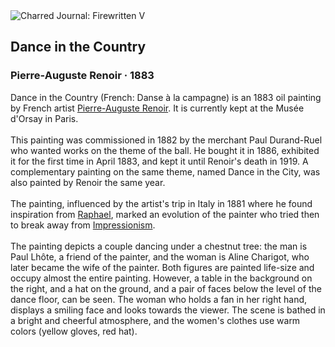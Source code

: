 <div class="artwork-of-the-day">
  <div class="container">
    <div class="img-wrapper">
      <img
        src="https://uploads2.wikiart.org/images/pierre-auguste-renoir/dance-in-the-country-1883-1.jpg!Large.jpg"
        alt="Charred Journal: Firewritten V" />
    </div>
    <div class="artwork-detail">
      <div class="artwork-origin"> 
        <h2 class="artwork-name">Dance in the Country</h2>
        <h3 class="artist">
          Pierre-Auguste Renoir
                    ·  1883
        </h3>
      </div>
      <p class="description">
        <span class="artwork-description-text ng-binding" ng-bind-html="viewModel.ArtworkOfTheDay.Description | unsafe">Dance in the Country (French: Danse à la campagne) is an 1883 oil painting by French artist <a target="_blank" href="/en/pierre-auguste-renoir">Pierre-Auguste Renoir</a>. It is currently kept at the Musée d'Orsay in Paris.
<br>
<br>This painting was commissioned in 1882 by the merchant Paul Durand-Ruel who wanted works on the theme of the ball. He bought it in 1886, exhibited it for the first time in April 1883, and kept it until Renoir's death in 1919. A complementary painting on the same theme, named Dance in the City, was also painted by Renoir the same year.
<br>
<br>The painting, influenced by the artist's trip in Italy in 1881 where he found inspiration from <a target="_blank" href="/en/raphael">Raphael</a>, marked an evolution of the painter who tried then to break away from <a target="_blank" href="/en/artists-by-art-movement/impressionism">Impressionism</a>.
<br>
<br>The painting depicts a couple dancing under a chestnut tree: the man is Paul Lhôte, a friend of the painter, and the woman is Aline Charigot, who later became the wife of the painter. Both figures are painted life-size and occupy almost the entire painting. However, a table in the background on the right, and a hat on the ground, and a pair of faces below the level of the dance floor, can be seen. The woman who holds a fan in her right hand, displays a smiling face and looks towards the viewer. The scene is bathed in a bright and cheerful atmosphere, and the women's clothes use warm colors (yellow gloves, red hat).</span>
                        <div class="text-shadow-container" ng-show="showShadow" style=""></div>
      </p>
    </div>
  </div>

</div>
